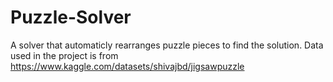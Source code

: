 # Puzzle-Solver
 A solver that automaticly rearranges puzzle pieces to find the solution. Data used in the project is from https://www.kaggle.com/datasets/shivajbd/jigsawpuzzle